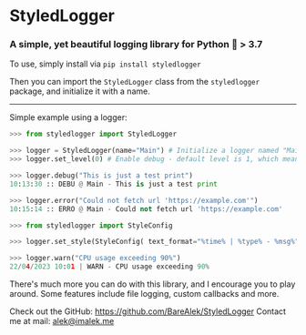 # StyledLogger

### A simple, yet beautiful logging library for Python 🐍 > 3.7

To use, simply install via `pip install styledlogger`

Then you can import the `StyledLogger` class from the `styledlogger` package, and initialize it with a name.

---

Simple example using a logger:

```py
>>> from styledlogger import StyledLogger

>>> logger = StyledLogger(name="Main") # Initialize a logger named "Main"
>>> logger.set_level(0) # Enable debug - default level is 1, which means every log type except debug. Setting the level to 0 enables the debug logs.

>>> logger.debug("This is just a test print")
10:13:30 :: DEBU @ Main - This is just a test print

>>> logger.error("Could not fetch url 'https://example.com'")
10:15:14 :: ERRO @ Main - Could not fetch url 'https://example.com'

>>> from styledlogger import StyleConfig

>>> logger.set_style(StyleConfig( text_format="%time% | %type% - %msg%", time_format='DD/MM/YYYY hh:mm' )) # Change the text format and time format in the logs. Placeholders you can use are: %name%, %time%, %type% and %msg%.

>>> logger.warn("CPU usage exceeding 90%")
22/04/2023 10:01 | WARN - CPU usage exceeding 90%
```

There's much more you can do with this library, and I encourage you to play around. Some features include file logging, custom callbacks and more.

Check out the GitHub: https://github.com/BareAlek/StyledLogger
Contact me at mail: alek@imalek.me